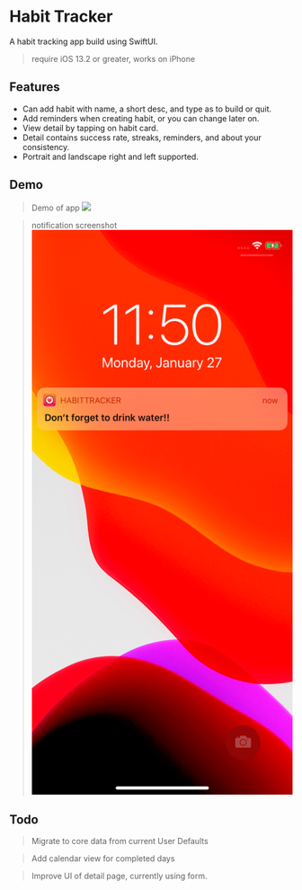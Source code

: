 # Habit Tracker
A habit tracking app build using SwiftUI.
> require iOS 13.2 or greater, works on iPhone

## Features
- Can add habit with name, a short desc, and type as to build or quit.
- Add reminders when creating habit, or you can change later on.
- View detail by tapping on habit card.
- Detail contains success rate, streaks, reminders, and about your consistency.
- Portrait and landscape right and left supported.

## Demo
> Demo of app
![](demo/demo.gif)

> notification screenshot
![](demo/notification.png)




## Todo
> Migrate to core data from current User Defaults

> Add calendar view for completed days

> Improve UI of detail page, currently using form.